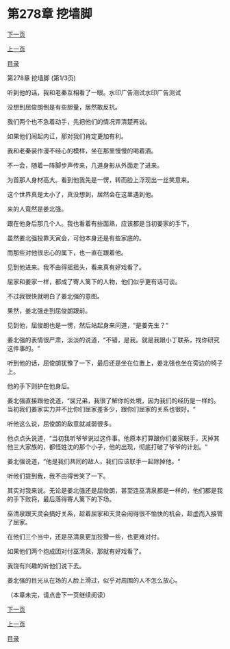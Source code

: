 <h1>第278章   挖墙脚</h1>
            <div><p><a href="./0832_%E7%AC%AC278%E7%AB%A0_%E6%8C%96%E5%A2%99%E8%84%9A.md">下一页</a></p><p><a href="./0830_%E7%AC%AC277%E7%AB%A0_%E8%BF%9E%E7%AA%9D%E7%AB%AF.md">上一页</a></p><p><a href="../">目录</a></p></div>
            <div><p>第278章   挖墙脚 (第1/3页)</p><p>听到他的话，我和老秦互相看了一眼。水印广告测试水印广告测试</p><p>没想到屈俊朗倒是有些胆量，居然敢反抗。</p><p>我们两个也不急着动手，先把他们的情况弄清楚再说。</p><p>如果他们闹起内讧，那对我们肯定更加有利。</p><p>我和老秦装作漫不经心的模样，坐在那里慢慢的喝着酒。</p><p>不一会，随着一阵脚步声传来，几道身影从外面走了进来。</p><p>为首那人身材高大。看到他我先是一愣，转而脸上浮现出一丝笑意来。</p><p>这个世界真是太小了，真没想到，居然会在这里遇到他。</p><p>来的人竟然是姜北强。</p><p>跟在他身后那几个人。我也看着有些面熟，应该都是当初姜家的手下。</p><p>虽然姜北强投靠天寅会，可他本身还是有些家底的。</p><p>而那些对他很忠心的属下，也一直在跟着他。</p><p>见到他进来。我不由得摇摇头，看来真有好戏看了。</p><p>屈家和姜家一样，都成了寄人篱下的人物，他们似乎更有话可谈。</p><p>不过我很快就明白了姜北强的意图。</p><p>果然，姜北强走到屈俊朗跟前。</p><p>见到他，屈俊朗也是一愣，然后站起身来问道，“是姜先生？“</p><p>姜北强的表情很严肃，淡淡的说道，“不错，是我。就是我跟小丁联系，找你研究这件事的。“</p><p>听到他的话，屈俊朗犹豫了一下，最后还是坐在位置上，姜北强也坐在旁边的椅子上。</p><p>他的手下则护在他身后。</p><p>姜北强直接跟他说道，“屈兄弟，我很了解你的处境，因为我们的经历是一样的。当初我们姜家实力并不比你们屈家差多少，跟你们屈家的关系也很好。“</p><p>听他这么说，屈俊朗的敌意就减弱很多。</p><p>他点点头说道，“当初我听爷爷说过这件事。他原本打算跟你们姜家联手，灭掉其他三大家族的，都怪姓沈的那个小子，他的出现，彻底打破了爷爷的计划。“</p><p>姜北强说道，“他是我们共同的敌人，我们应该联手一起除掉他。“</p><p>听他们提到我，我不由得苦笑了一下。</p><p>其实对我来说。无论是姜北强还是屈俊朗，甚至连巫清泉都是一样的，他们都是我的手下败将，最后落得寄人篱下的下场。</p><p>巫清泉跟天灵会搞好关系，趁着屈家和天灵会闹得很不愉快的机会，趁虚而入接管了屈家。</p><p>在他们三个当中，还是巫清泉更加狡猾一些，也更难对付。</p><p>如果他们两个抱成团对付巫清泉，那就有好戏看了。</p><p>我饶有兴趣的听他们说下去。</p><p>姜北强的目光从在场的人脸上滑过，似乎对周围的人不怎么放心。</p><p>（本章未完，请点击下一页继续阅读）</p></div>
            <div><p><a href="./0832_%E7%AC%AC278%E7%AB%A0_%E6%8C%96%E5%A2%99%E8%84%9A.md">下一页</a></p><p><a href="./0830_%E7%AC%AC277%E7%AB%A0_%E8%BF%9E%E7%AA%9D%E7%AB%AF.md">上一页</a></p><p><a href="../">目录</a></p></div>